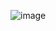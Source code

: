 ![image](https://github.com/devansh67/Greenlight_Assignment1/assets/72251135/f47a1fcc-3c8f-48e4-88d6-b819cc461d6b)
